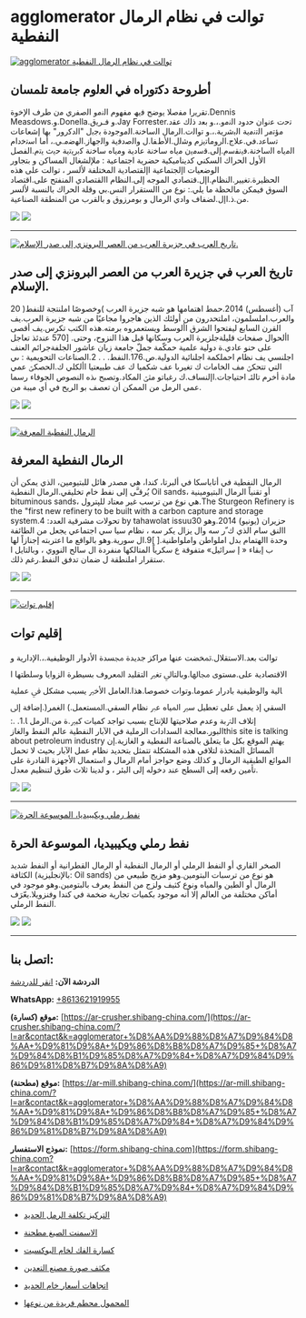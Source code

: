 # agglomerator توالت في نظام الرمال النفطية

<a href="https://swt.shibang-china.com/?l=ar&img&k=agglomerator+%D8%AA%D9%88%D8%A7%D9%84%D8%AA+%D9%81%D9%8A+%D9%86%D8%B8%D8%A7%D9%85+%D8%A7%D9%84%D8%B1%D9%85%D8%A7%D9%84+%D8%A7%D9%84%D9%86%D9%81%D8%B7%D9%8A%D8%A9" target="_blank">![agglomerator توالت في نظام الرمال النفطية](http://static.shibang-china.com/all-800x300/409.jpg)</a>

## أطروﺣﺔ دﮐﺗوراه ﻓﻲ اﻟﻌﻟوم جامعة تلمسان
ﺗﻘرﯾرا ﻣﻔﺻﻼ ﯾوﺿﺢ ﻓﯾﮫ ﻣﻔﮭوم اﻟﻧﻣو اﻟﺻﻔري ﻣن طرف اﻹﺧوة.Dennis Measdows.و.Donella.و ﻓـرﯾق.Jay Forrester.ﺗﺣت ﻋﻧوان ﺣدود اﻟﻧﻣو.،.و ﺑﻌد ذﻟك ﻋﻘد ﻣؤﺗﻣر اﻟﺗﻧﻣﯾﺔ اﻟﺑﺷرﯾﺔ.،.و ﺗواﻟت.اﻟرﻣﺎل اﻟﺳﺎﺧﻧﺔ.اﻟﻣوﺟودة ﺑﺟﺑل &quot;اﻟدﮐرور&quot; ﺑﮭﺎ إﺷﻌﺎﻋﺎت ﺗﺳﺎﻋد.ﻓﻲ.ﻋﻼج.اﻟروﻣﺎﺗﯾزم وﺷﻟل.اﻷطﻔﺎ.ل واﻟﺻدﻓﯾﺔ واﻟﺟﮭﺎز.اﻟﮭﺿﻣ.ﻲ.، أﻣﺎ اﺳﺗﺧدام اﻟﻣﯾﺎه اﻟﺳﺎﺧﻧﺔ.ﻓﯾﻧﻘﺳم.إﻟﯽ.ﻗﺳﻣﯾن ﻣﯾﺎه ﺳﺎﺧﻧﺔ ﻋﺎدﯾﺔ وﻣﯾﺎه ﺳﺎﺧﻧﺔ ﮐﺑرﯾﺗﯾﺔ ﺣﯾث ﯾﺗم.الفصل الأول الحراك السكني كديناميكية حضرية اجتماعية : ملإلشغال المساكن و بتجاور الوضعيات اإلجتماعية اإلقتصادية المختلفة لألسر ، توالت على هذه الحظيرة.تغيير.النظام.اإل.قتصادي الموجه إلى.النظام االقتصادي المنفتح على.اقتصاد السوق فيمكن مالحظة ما يلي.: نوع من االستقرار النس.بي وقلة الحراك بالنسبة لألسر من.ذ.اإل.لضفاف وادي الرمال و بومرزوق و بالقرب من المنطقة الصناعية.


<a href="https://whatsapp.shibangsoft.com/WhatsApp.php" target="_blank" title="WhatsApp">![](http://static.shibang-china.com/icon/whatsapp.png)</a> <a href="https://swt.shibang-china.com/?l=ar&icon&k=agglomerator+%D8%AA%D9%88%D8%A7%D9%84%D8%AA+%D9%81%D9%8A+%D9%86%D8%B8%D8%A7%D9%85+%D8%A7%D9%84%D8%B1%D9%85%D8%A7%D9%84+%D8%A7%D9%84%D9%86%D9%81%D8%B7%D9%8A%D8%A9" target="_blank">![](http://static.shibang-china.com/icon/chat-ar.png)</a>

---

<a href="https://swt.shibang-china.com/?l=ar&img&k=agglomerator+%D8%AA%D9%88%D8%A7%D9%84%D8%AA+%D9%81%D9%8A+%D9%86%D8%B8%D8%A7%D9%85+%D8%A7%D9%84%D8%B1%D9%85%D8%A7%D9%84+%D8%A7%D9%84%D9%86%D9%81%D8%B7%D9%8A%D8%A9" target="_blank">![تاريخ العرب في جزيرة العرب من العصر البرونزي إلى صدر الإسلام.](http://static.shibang-china.com/all-800x300/740.jpg)</a>

## تاريخ العرب في جزيرة العرب من العصر البرونزي إلى صدر الإسلام.
20 آب (أغسطس) 2014.حمط اهتمامها هو شبه جزيرة العرب )وخصوصًا املنتجة للنفط( والعرب.املسلمون، املتحدرون من أولئك الذين هاجروا مجاعيًا من شبه جزيرة العرب.يف القرن السابع ليفتحوا الشرق األوسط ويستعمروه برمته.هذه الكتب تكرس.يف أقصى األحوال صفحات قليلةجلزيرة العرب وسكانها قبل هذا النزوح، وحتى. [570 عندئذ تعاجل على حنو عادي.ة دولية علمية حمكّمة جملّ جامعة زيان عاشور الجلفةجرائم العنف اجلنسي يف نظام احملكمة اجلنائية الدولية.ص.176.النفط. . . 2.الصناعات التحويمية : ىي التي تتحكؿ مف الخامات ك تغيرىا عف شكميا ك عف طبيعتيا األكلي ك.الحصكؿ عمي مادة أخرم تالئـ احتياجات.اإلنساف.ك رغباتو مثؿ المكاد.وتصبح ىذه النصوص الجوفاء رسما عمى الرمل من الممكن أن تعصف بو الريح في أي ميبة من.


<a href="https://whatsapp.shibangsoft.com/WhatsApp.php" target="_blank" title="WhatsApp">![](http://static.shibang-china.com/icon/whatsapp.png)</a> <a href="https://swt.shibang-china.com/?l=ar&icon&k=agglomerator+%D8%AA%D9%88%D8%A7%D9%84%D8%AA+%D9%81%D9%8A+%D9%86%D8%B8%D8%A7%D9%85+%D8%A7%D9%84%D8%B1%D9%85%D8%A7%D9%84+%D8%A7%D9%84%D9%86%D9%81%D8%B7%D9%8A%D8%A9" target="_blank">![](http://static.shibang-china.com/icon/chat-ar.png)</a>

---

<a href="https://swt.shibang-china.com/?l=ar&img&k=agglomerator+%D8%AA%D9%88%D8%A7%D9%84%D8%AA+%D9%81%D9%8A+%D9%86%D8%B8%D8%A7%D9%85+%D8%A7%D9%84%D8%B1%D9%85%D8%A7%D9%84+%D8%A7%D9%84%D9%86%D9%81%D8%B7%D9%8A%D8%A9" target="_blank">![الرمال النفطية المعرفة](http://static.shibang-china.com/all-800x300/237.jpg)</a>

## الرمال النفطية المعرفة
الرمال النفطية في أتاباسكا في ألبرتا، كندا، هي مصدر هائل للبتيومين، الذي يمكن أن يُرقـَّى إلى نفط خام تخليقي.الرمال النفطية Oil sands، أو تقنياً الرمال البتيومينية bituminous sands، هي نوع من ترسب غير معتاد للپترول.The Sturgeon Refinery is the &quot;first new refinery to be built with a carbon capture and storage system.تحولات مشرقية العدد: 4 by tahawolat issuu30 حزيران (يونيو) 2014.وهو االنق سام الذي ك ّر سه وال يزال يكر سه ، نظام سيا سي اجتماعي يجعل من الطائفة وحدة االهتمام بدل املواطن واملواطنية.[ ]9.ال سورية.وهو بالواقع ما اعتربته إجنازاً لها ب إبقاء « إ سرائيل» متفوقة ع سكرياً المتالكها منفردة ال سالح النووي ، وبالتايل ا ستقرار املنطقة ل ضمان تدفق النفط.رغم ذلك.


<a href="https://whatsapp.shibangsoft.com/WhatsApp.php" target="_blank" title="WhatsApp">![](http://static.shibang-china.com/icon/whatsapp.png)</a> <a href="https://swt.shibang-china.com/?l=ar&icon&k=agglomerator+%D8%AA%D9%88%D8%A7%D9%84%D8%AA+%D9%81%D9%8A+%D9%86%D8%B8%D8%A7%D9%85+%D8%A7%D9%84%D8%B1%D9%85%D8%A7%D9%84+%D8%A7%D9%84%D9%86%D9%81%D8%B7%D9%8A%D8%A9" target="_blank">![](http://static.shibang-china.com/icon/chat-ar.png)</a>

---

<a href="https://swt.shibang-china.com/?l=ar&img&k=agglomerator+%D8%AA%D9%88%D8%A7%D9%84%D8%AA+%D9%81%D9%8A+%D9%86%D8%B8%D8%A7%D9%85+%D8%A7%D9%84%D8%B1%D9%85%D8%A7%D9%84+%D8%A7%D9%84%D9%86%D9%81%D8%B7%D9%8A%D8%A9" target="_blank">![إﻗﻠﻴﻢ ﺗﻮات](http://static.shibang-china.com/all-800x300/537.jpg)</a>

## إﻗﻠﻴﻢ ﺗﻮات
ﺗﻮاﻟﺖ ﺑﻌﺪ.اﻻﺳﺘﻘﻼل.ﲤﺨﻀﺖ ﻋﻨﻬﺎ ﻣﺮاﻛﺰ ﺟﺪﻳﺪة ﳎﺴﺪة اﻷدوار اﻟﻮﻇﻴﻔﻴﺔ.،.اﻹدارﻳﺔ و اﻻﻗﺘﺼﺎدﻳﺔ ﻋﻠﻰ.ﻣﺴﺘﻮى ﳎﺎﳍﺎ.وﺑﺎﻟﺘﺎﱄ ﺗﻐﲑ اﻟﺘﻘﻠﻴﺪ اﳌﻌﺮوف ﺑﺴﻴﻄﺮة اﻟﺰواﻳﺎ وﺳﻠﻄﺘﻬﺎ ا ﺎﻟﻴﺔ واﻟﻮﻇﻴﻔﻴﺔ ﺑﺎدرار ﻋﻤﻮﻣﺎ.وﺗﻮات ﺧﺼﻮﺻﺎ.ﻫﺬا.اﻟﻌﺎﻣﻞ اﻷﺧﲑ ﻳﺴﺒﺐ ﻣﺸﻜﻞ ﰲ ﻋﻤﻠﻴﺔ اﻟﺴﻘﻲ إذ ﻳﻌﻤﻞ ﻋﻠﻰ ﺗﻌﻄﻴﻞ ﺳﲑ اﳌﻴﺎﻩ ﻋﱪ ﻧﻈﺎم اﻟﺴﻘﻲ.اﳌﺴﺘﻌﻤﻞ.) اﻟﻐﻤﺮ(.إﺿﺎﻓﺔ إﱃ إﺗﻼف اﻟﱰﺑﺔ وﻋﺪم ﺻﻼﺣﻴﺘﻬﺎ ﻟﻺﻧﺘﺎج ﺑﺴﺒﺐ ﺗﻮاﺟﺪ ﻛﻤﻴﺎت ﻛﺒﲑ.ة ﻣﻦ.اﻟﺮﻣﻞ ﺎ.1. .: اﻟﺒﻮر.معالجة السدادات الرملية في الآبار النفطية عالم النفط والغازthis site is talking about petroleum industry يهتم الموقع بكل ما يتعلق بالصناعة النفطية و الغازية.إن المسائل المتخذة لتلافي هذه المشكلة تتمثل بتحديد نظام عمل الآبار بحيث لا تحمل الموائع الطبقية الرمال و كذلك وضع حواجز أمام الرمال و استعمال الأجهزة القادرة على تأمين رفعه إلى السطح عند دخوله إلى البئر ، و لدينا ثلاث طرق لتنظيم معدل.


<a href="https://whatsapp.shibangsoft.com/WhatsApp.php" target="_blank" title="WhatsApp">![](http://static.shibang-china.com/icon/whatsapp.png)</a> <a href="https://swt.shibang-china.com/?l=ar&icon&k=agglomerator+%D8%AA%D9%88%D8%A7%D9%84%D8%AA+%D9%81%D9%8A+%D9%86%D8%B8%D8%A7%D9%85+%D8%A7%D9%84%D8%B1%D9%85%D8%A7%D9%84+%D8%A7%D9%84%D9%86%D9%81%D8%B7%D9%8A%D8%A9" target="_blank">![](http://static.shibang-china.com/icon/chat-ar.png)</a>

---

<a href="https://swt.shibang-china.com/?l=ar&img&k=agglomerator+%D8%AA%D9%88%D8%A7%D9%84%D8%AA+%D9%81%D9%8A+%D9%86%D8%B8%D8%A7%D9%85+%D8%A7%D9%84%D8%B1%D9%85%D8%A7%D9%84+%D8%A7%D9%84%D9%86%D9%81%D8%B7%D9%8A%D8%A9" target="_blank">![نفط رملي ويكيبيديا، الموسوعة الحرة](http://static.shibang-china.com/all-800x300/1250.jpg)</a>

## نفط رملي ويكيبيديا، الموسوعة الحرة
الصخر القاري أو النفط الرملي أو الرمال النفطية أو الرمال القطرانية أو النفط شديد الكثافة (بالإنجليزية: Oil sands) هو نوع من ترسبات البتومين.وهو مزيج طبيعي من الرمال أو الطين والمياه ونوع كثيف ولزج من النفط يعرف بالبتومين.وهو موجود في أماكن مختلفة من العالم إلا أنه موجود بكميات تجارية ضخمة في كندا وفنزويلا.يعّرَف النفط الرملي.

<a href="https://whatsapp.shibangsoft.com/WhatsApp.php" target="_blank" title="WhatsApp">![](http://static.shibang-china.com/icon/whatsapp.png)</a> <a href="https://swt.shibang-china.com/?l=ar&icon&k=agglomerator+%D8%AA%D9%88%D8%A7%D9%84%D8%AA+%D9%81%D9%8A+%D9%86%D8%B8%D8%A7%D9%85+%D8%A7%D9%84%D8%B1%D9%85%D8%A7%D9%84+%D8%A7%D9%84%D9%86%D9%81%D8%B7%D9%8A%D8%A9" target="_blank">![](http://static.shibang-china.com/icon/chat-ar.png)</a>

---
## اتصل بنا:

**الدردشة الآن:** [انقر للدردشة](https://swt.shibang-china.com?l=ar&contact&k=agglomerator+%D8%AA%D9%88%D8%A7%D9%84%D8%AA+%D9%81%D9%8A+%D9%86%D8%B8%D8%A7%D9%85+%D8%A7%D9%84%D8%B1%D9%85%D8%A7%D9%84+%D8%A7%D9%84%D9%86%D9%81%D8%B7%D9%8A%D8%A9)

**WhatsApp:**  [+8613621919955](https://whatsapp.shibangsoft.com/WhatsApp.php)

**موقع (كسارة):** [https://ar-crusher.shibang-china.com/](https://ar-crusher.shibang-china.com/?l=ar&contact&k=agglomerator+%D8%AA%D9%88%D8%A7%D9%84%D8%AA+%D9%81%D9%8A+%D9%86%D8%B8%D8%A7%D9%85+%D8%A7%D9%84%D8%B1%D9%85%D8%A7%D9%84+%D8%A7%D9%84%D9%86%D9%81%D8%B7%D9%8A%D8%A9)

**موقع (مطحنة):** [https://ar-mill.shibang-china.com/](https://ar-mill.shibang-china.com/?l=ar&contact&k=agglomerator+%D8%AA%D9%88%D8%A7%D9%84%D8%AA+%D9%81%D9%8A+%D9%86%D8%B8%D8%A7%D9%85+%D8%A7%D9%84%D8%B1%D9%85%D8%A7%D9%84+%D8%A7%D9%84%D9%86%D9%81%D8%B7%D9%8A%D8%A9)

**نموذج الاستفسار:** [https://form.shibang-china.com](https://form.shibang-china.com?l=ar&contact&k=agglomerator+%D8%AA%D9%88%D8%A7%D9%84%D8%AA+%D9%81%D9%8A+%D9%86%D8%B8%D8%A7%D9%85+%D8%A7%D9%84%D8%B1%D9%85%D8%A7%D9%84+%D8%A7%D9%84%D9%86%D9%81%D8%B7%D9%8A%D8%A9)

* [التركيز تكلفة الرمل الحديد](../26/%D8%A7%D9%84%D8%AA%D8%B1%D9%83%D9%8A%D8%B2%20%D8%AA%D9%83%D9%84%D9%81%D8%A9%20%D8%A7%D9%84%D8%B1%D9%85%D9%84%20%D8%A7%D9%84%D8%AD%D8%AF%D9%8A%D8%AF.md)

* [الاسمنت الصيغ مطحنة](../29/%D8%A7%D9%84%D8%A7%D8%B3%D9%85%D9%86%D8%AA%20%D8%A7%D9%84%D8%B5%D9%8A%D8%BA%20%D9%85%D8%B7%D8%AD%D9%86%D8%A9.md)

* [كسارة الفك لخام البوكسيت](../29/%D9%83%D8%B3%D8%A7%D8%B1%D8%A9%20%D8%A7%D9%84%D9%81%D9%83%20%D9%84%D8%AE%D8%A7%D9%85%20%D8%A7%D9%84%D8%A8%D9%88%D9%83%D8%B3%D9%8A%D8%AA.md)

* [مكثف صورة مصنع التعدين](../28/%D9%85%D9%83%D8%AB%D9%81%20%D8%B5%D9%88%D8%B1%D8%A9%20%D9%85%D8%B5%D9%86%D8%B9%20%D8%A7%D9%84%D8%AA%D8%B9%D8%AF%D9%8A%D9%86.md)

* [اتجاهات أسعار خام الحديد](../29/%D8%A7%D8%AA%D8%AC%D8%A7%D9%87%D8%A7%D8%AA%20%D8%A3%D8%B3%D8%B9%D8%A7%D8%B1%20%D8%AE%D8%A7%D9%85%20%D8%A7%D9%84%D8%AD%D8%AF%D9%8A%D8%AF.md)

* [المحمول محطم فريدة من نوعها](../30/%D8%A7%D9%84%D9%85%D8%AD%D9%85%D9%88%D9%84%20%D9%85%D8%AD%D8%B7%D9%85%20%D9%81%D8%B1%D9%8A%D8%AF%D8%A9%20%D9%85%D9%86%20%D9%86%D9%88%D8%B9%D9%87%D8%A7.md)